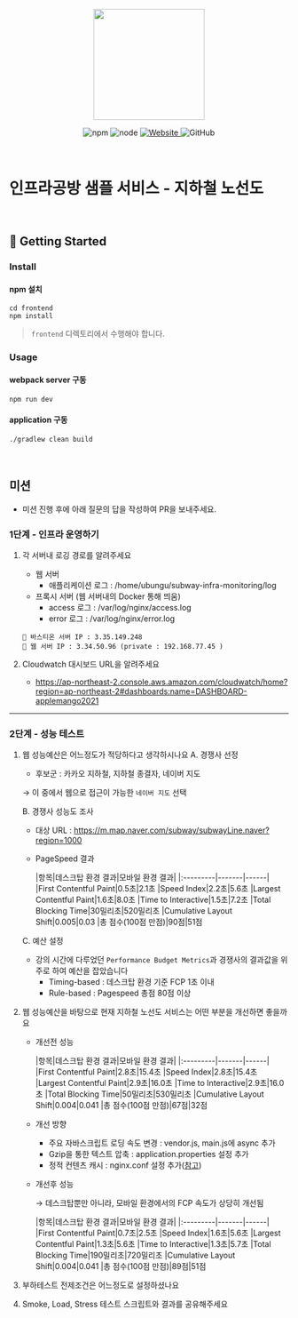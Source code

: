 <p align="center">
    <img width="200px;" src="https://raw.githubusercontent.com/woowacourse/atdd-subway-admin-frontend/master/images/main_logo.png"/>
</p>
<p align="center">
  <img alt="npm" src="https://img.shields.io/badge/npm-%3E%3D%205.5.0-blue">
  <img alt="node" src="https://img.shields.io/badge/node-%3E%3D%209.3.0-blue">
  <a href="https://edu.nextstep.camp/c/R89PYi5H" alt="nextstep atdd">
    <img alt="Website" src="https://img.shields.io/website?url=https%3A%2F%2Fedu.nextstep.camp%2Fc%2FR89PYi5H">
  </a>
  <img alt="GitHub" src="https://img.shields.io/github/license/next-step/atdd-subway-service">
</p>

<br>

# 인프라공방 샘플 서비스 - 지하철 노선도

<br>

## 🚀 Getting Started

### Install
#### npm 설치
```
cd frontend
npm install
```
> `frontend` 디렉토리에서 수행해야 합니다.

### Usage
#### webpack server 구동
```
npm run dev
```
#### application 구동
```
./gradlew clean build
```
<br>

## 미션

* 미션 진행 후에 아래 질문의 답을 작성하여 PR을 보내주세요.

### 1단계 - 인프라 운영하기
1. 각 서버내 로깅 경로를 알려주세요 
   * 웹 서버
        - 애플리케이션 로그 : /home/ubungu/subway-infra-monitoring/log 
   * 프록시 서버 (웹 서버내의 Docker 통해 띄움)
        - access 로그 : /var/log/nginx/access.log
        - error 로그 : /var/log/nginx/error.log
    
   ``` 
   📍 바스티온 서버 IP : 3.35.149.248
   📍 웹 서버 IP : 3.34.50.96 (private : 192.168.77.45 )
   ```
2. Cloudwatch 대시보드 URL을 알려주세요
    * https://ap-northeast-2.console.aws.amazon.com/cloudwatch/home?region=ap-northeast-2#dashboards:name=DASHBOARD-applemango2021
---
### 2단계 - 성능 테스트
1. 웹 성능예산은 어느정도가 적당하다고 생각하시나요
   A. 경쟁사 선정
    * 후보군 :  카카오 지하철, 지하철 종결자, 네이버 지도

   → 이 중에서 웹으로 접근이 가능한 `네이버 지도` 선택

   B. 경쟁사 성능도 조사
    * 대상 URL : https://m.map.naver.com/subway/subwayLine.naver?region=1000
    * PageSpeed 결과

      |항목|데스크탑 환경 결과|모바일 환경 결과|
                    |:---------|-------|------|
      |First Contentful Paint|0.5초|2.1초
      |Speed Index|2.2초|5.6초
      |Largest Contentful Paint|1.6초|8.0초
      |Time to Interactive|1.5초|7.2초
      |Total Blocking Time|30밀리초|520밀리초
      |Cumulative Layout Shift|0.005|0.03
      |총 점수(100점 만점)|90점|51점

   C. 예산 설정
    - 강의 시간에 다루었던 `Performance Budget Metrics`과 경쟁사의 결과값을 위주로 하여 예산을 잡았습니다
        * Timing-based : 데스크탑 환경 기준 FCP 1초 이내
        * Rule-based : Pagespeed 총점 80점 이상

2. 웹 성능예산을 바탕으로 현재 지하철 노선도 서비스는 어떤 부분을 개선하면 좋을까요
    - 개선전 성능

      |항목|데스크탑 환경 결과|모바일 환경 결과|
                  |:---------|-------|------|
      |First Contentful Paint|2.8초|15.4초
      |Speed Index|2.8초|15.4초
      |Largest Contentful Paint|2.9초|16.0초
      |Time to Interactive|2.9초|16.0초
      |Total Blocking Time|50밀리초|530밀리초
      |Cumulative Layout Shift|0.004|0.041
      |총 점수(100점 만점)|67점|32점
    - 개선 방향
        - 주요 자바스크립트 로딩 속도 변경 : vendor.js, main.js에 async 추가
        - Gzip을 통한 텍스트 압축 : application.properties 설정 추가
        - 정적 컨텐츠 캐시 : nginx.conf 설정 추가([참고](https://jojoldu.tistory.com/60))

    - 개선후 성능

      → 데스크탑뿐만 아니라, 모바일 환경에서의 FCP 속도가 상당히 개선됨

      |항목|데스크탑 환경 결과|모바일 환경 결과|
           |:---------|-------|------|
      |First Contentful Paint|0.7초|2.5초
      |Speed Index|1.6초|5.6초
      |Largest Contentful Paint|1.3초|5.6초
      |Time to Interactive|1.3초|5.7초
      |Total Blocking Time|190밀리초|720밀리초
      |Cumulative Layout Shift|0.004|0.041
      |총 점수(100점 만점)|89점|51점

3. 부하테스트 전제조건은 어느정도로 설정하셨나요


4. Smoke, Load, Stress 테스트 스크립트와 결과를 공유해주세요
